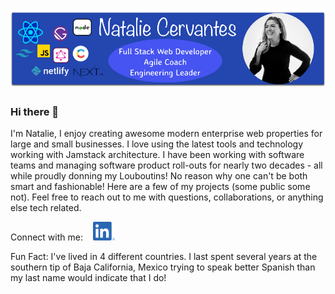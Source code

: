 # [![natalie cervantes header](https://raw.githubusercontent.com/Natalie624/Natalie624/main/images/github-header-2024.png)](https://nataliecervantes.com)

### Hi there 👋

I'm Natalie, I enjoy creating awesome modern enterprise web properties for large and small businesses. I love using the latest tools and technology working with Jamstack architecture. I have been working with software teams and managing software product roll-outs for nearly two decades - all while proudly donning my Louboutins! No reason why one can't be both smart and fashionable! Here are a few of my projects (some public some not). Feel free to reach out to me with questions, collaborations, or anything else tech related. 

Connect with me: &nbsp; &nbsp;<a href="https://www.linkedin.com/in/nataliecervantes/"><img height="30" src="https://raw.githubusercontent.com/Natalie624/Natalie624/main/images/linkedin.png?raw=true"></a>&nbsp;&nbsp;

Fun Fact: I've lived in 4 different countries. I last spent several years at the southern tip of Baja California, Mexico trying to speak better Spanish than my last name would indicate that I do!

<!--
**Natalie624/Natalie624** is a ✨ _special_ ✨ repository because its `README.md` (this file) appears on your GitHub profile.

Here are some ideas to get you started:

- 🔭 I’m currently working on ...
- 🌱 I’m currently learning ...
- 👯 I’m looking to collaborate on ...
- 🤔 I’m looking for help with ...
- 💬 Ask me about ...
- 📫 How to reach me: ...
- 😄 Pronouns: ...
- ⚡ Fun fact: ...
-->
